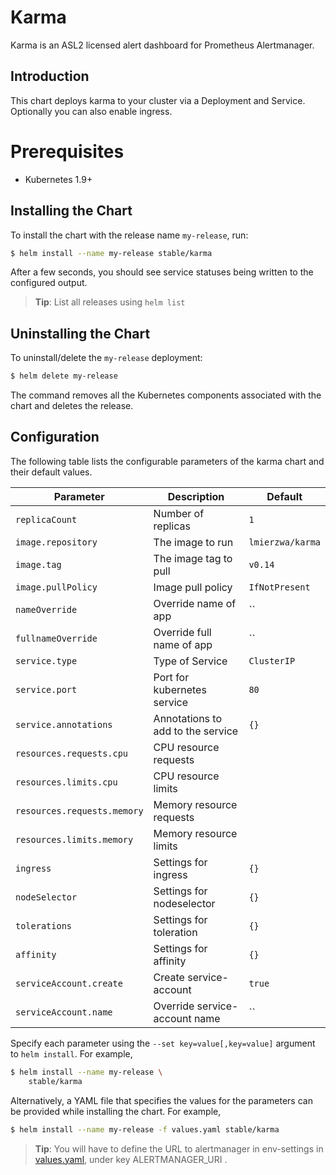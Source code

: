 # Karma

Karma is an ASL2 licensed alert dashboard for Prometheus Alertmanager.

## Introduction

This chart deploys karma to your cluster via a Deployment and Service.
Optionally you can also enable ingress.

# Prerequisites

- Kubernetes 1.9+

## Installing the Chart

To install the chart with the release name `my-release`, run:

```bash
$ helm install --name my-release stable/karma
```

After a few seconds, you should see service statuses being written to the configured output.

> **Tip**: List all releases using `helm list`

## Uninstalling the Chart

To uninstall/delete the `my-release` deployment:

```bash
$ helm delete my-release
```

The command removes all the Kubernetes components associated with the chart and deletes the release.

## Configuration

The following table lists the configurable parameters of the karma chart and their default values.

|             Parameter               |            Description             |                    Default                |
|-------------------------------------|------------------------------------|-------------------------------------------|
| `replicaCount`                      | Number of replicas                 | `1`                                       |
| `image.repository`                  | The image to run                   | `lmierzwa/karma`                          |
| `image.tag`                         | The image tag to pull              | `v0.14`                                   |
| `image.pullPolicy`                  | Image pull policy                  | `IfNotPresent`                            |
| `nameOverride`                      | Override name of app               | ``                                        |
| `fullnameOverride`                  | Override full name of app          | ``                                        |
| `service.type`                      | Type of Service                    | `ClusterIP`                               |
| `service.port`                      | Port for kubernetes service        | `80`                                      |
| `service.annotations`               | Annotations to add to the service  | `{}`                                      |
| `resources.requests.cpu`            | CPU resource requests              |                                           |
| `resources.limits.cpu`              | CPU resource limits                |                                           |
| `resources.requests.memory`         | Memory resource requests           |                                           |
| `resources.limits.memory`           | Memory resource limits             |                                           |
| `ingress`                           | Settings for ingress               | `{}`                                      |
| `nodeSelector`                      | Settings for nodeselector          | `{}`                                      |
| `tolerations`                       | Settings for toleration            | `{}`                                      |
| `affinity`                          | Settings for affinity              | `{}`                                      |
| `serviceAccount.create`             | Create service-account             | `true`                                    |
| `serviceAccount.name`               | Override service-account name      | ``                                        |



Specify each parameter using the `--set key=value[,key=value]` argument to `helm install`. For example,

```bash
$ helm install --name my-release \
    stable/karma
```

Alternatively, a YAML file that specifies the values for the parameters can be provided while installing the chart. For example,

```bash
$ helm install --name my-release -f values.yaml stable/karma
```

> **Tip**: You will have to define the URL to alertmanager in env-settings in [values.yaml](values.yaml), under key ALERTMANAGER_URI .
